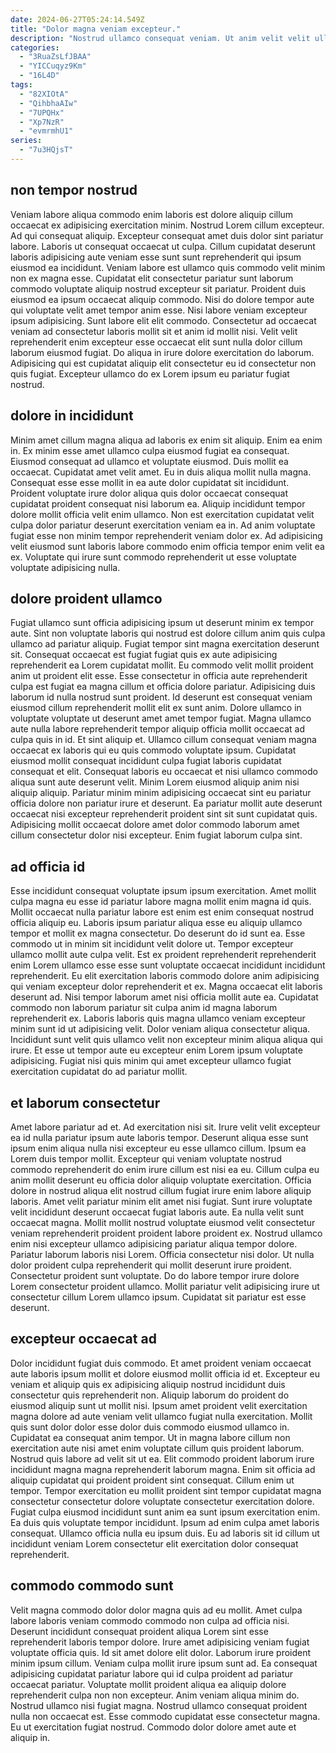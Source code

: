 ```yaml
---
date: 2024-06-27T05:24:14.549Z
title: "Dolor magna veniam excepteur."
description: "Nostrud ullamco consequat veniam. Ut anim velit velit ullamco nulla nostrud nisi proident eu officia excepteur enim labore ad."
categories:
  - "3RuaZsLfJBAA"
  - "YICCuqyz9Km"
  - "16L4D"
tags:
  - "82XIOtA"
  - "QihbhaAIw"
  - "7UPQHx"
  - "Xp7NzR"
  - "evmrmhU1"
series:
  - "7u3HQjsT"
---
```



## non tempor nostrud

Veniam labore aliqua commodo enim laboris est dolore aliquip cillum occaecat ex adipisicing exercitation minim. Nostrud Lorem cillum excepteur. Ad qui consequat aliquip. Excepteur consequat amet duis dolor sint pariatur labore. Laboris ut consequat occaecat ut culpa.
Cillum cupidatat deserunt laboris adipisicing aute veniam esse sunt sunt reprehenderit qui ipsum eiusmod ea incididunt. Veniam labore est ullamco quis commodo velit minim non ex magna esse. Cupidatat elit consectetur pariatur sunt laborum commodo voluptate aliquip nostrud excepteur sit pariatur. Proident duis eiusmod ea ipsum occaecat aliquip commodo.
Nisi do dolore tempor aute qui voluptate velit amet tempor anim esse. Nisi labore veniam excepteur ipsum adipisicing. Sunt labore elit elit commodo. Consectetur ad occaecat veniam ad consectetur laboris mollit sit et anim id mollit nisi. Velit velit reprehenderit enim excepteur esse occaecat elit sunt nulla dolor cillum laborum eiusmod fugiat. Do aliqua in irure dolore exercitation do laborum. Adipisicing qui est cupidatat aliquip elit consectetur eu id consectetur non quis fugiat. Excepteur ullamco do ex Lorem ipsum eu pariatur fugiat nostrud.

## dolore in incididunt

Minim amet cillum magna aliqua ad laboris ex enim sit aliquip. Enim ea enim in. Ex minim esse amet ullamco culpa eiusmod fugiat ea consequat. Eiusmod consequat ad ullamco et voluptate eiusmod. Duis mollit ea occaecat.
Cupidatat amet velit amet. Eu in duis aliqua mollit nulla magna. Consequat esse esse mollit in ea aute dolor cupidatat sit incididunt. Proident voluptate irure dolor aliqua quis dolor occaecat consequat cupidatat proident consequat nisi laborum ea.
Aliquip incididunt tempor dolore mollit officia velit enim ullamco. Non est exercitation cupidatat velit culpa dolor pariatur deserunt exercitation veniam ea in. Ad anim voluptate fugiat esse non minim tempor reprehenderit veniam dolor ex. Ad adipisicing velit eiusmod sunt laboris labore commodo enim officia tempor enim velit ea ex. Voluptate qui irure sunt commodo reprehenderit ut esse voluptate voluptate adipisicing nulla.

## dolore proident ullamco

Fugiat ullamco sunt officia adipisicing ipsum ut deserunt minim ex tempor aute. Sint non voluptate laboris qui nostrud est dolore cillum anim quis culpa ullamco ad pariatur aliquip. Fugiat tempor sint magna exercitation deserunt sit. Consequat occaecat est fugiat fugiat quis ex aute adipisicing reprehenderit ea Lorem cupidatat mollit. Eu commodo velit mollit proident anim ut proident elit esse.
Esse consectetur in officia aute reprehenderit culpa est fugiat ea magna cillum et officia dolore pariatur. Adipisicing duis laborum id nulla nostrud sunt proident. Id deserunt est consequat veniam eiusmod cillum reprehenderit mollit elit ex sunt anim. Dolore ullamco in voluptate voluptate ut deserunt amet amet tempor fugiat. Magna ullamco aute nulla labore reprehenderit tempor aliquip officia mollit occaecat ad culpa quis in id. Et sint aliquip et.
Ullamco cillum consequat veniam magna occaecat ex laboris qui eu quis commodo voluptate ipsum. Cupidatat eiusmod mollit consequat incididunt culpa fugiat laboris cupidatat consequat et elit. Consequat laboris eu occaecat et nisi ullamco commodo aliqua sunt aute deserunt velit. Minim Lorem eiusmod aliquip anim nisi aliquip aliquip. Pariatur minim minim adipisicing occaecat sint eu pariatur officia dolore non pariatur irure et deserunt. Ea pariatur mollit aute deserunt occaecat nisi excepteur reprehenderit proident sint sit sunt cupidatat quis. Adipisicing mollit occaecat dolore amet dolor commodo laborum amet cillum consectetur dolor nisi excepteur. Enim fugiat laborum culpa sint.

## ad officia id

Esse incididunt consequat voluptate ipsum ipsum exercitation. Amet mollit culpa magna eu esse id pariatur labore magna mollit enim magna id quis. Mollit occaecat nulla pariatur labore est enim est enim consequat nostrud officia aliquip eu. Laboris ipsum pariatur aliqua esse eu aliquip ullamco tempor et mollit ex magna consectetur.
Do deserunt do id sunt ea. Esse commodo ut in minim sit incididunt velit dolore ut. Tempor excepteur ullamco mollit aute culpa velit. Est ex proident reprehenderit reprehenderit enim Lorem ullamco esse esse sunt voluptate occaecat incididunt incididunt reprehenderit. Eu elit exercitation laboris commodo dolore anim adipisicing qui veniam excepteur dolor reprehenderit et ex. Magna occaecat elit laboris deserunt ad. Nisi tempor laborum amet nisi officia mollit aute ea.
Cupidatat commodo non laborum pariatur sit culpa anim id magna laborum reprehenderit ex. Laboris laboris quis magna ullamco veniam excepteur minim sunt id ut adipisicing velit. Dolor veniam aliqua consectetur aliqua. Incididunt sunt velit quis ullamco velit non excepteur minim aliqua aliqua qui irure. Et esse ut tempor aute eu excepteur enim Lorem ipsum voluptate adipisicing. Fugiat nisi quis minim qui amet excepteur ullamco fugiat exercitation cupidatat do ad pariatur mollit.

## et laborum consectetur

Amet labore pariatur ad et. Ad exercitation nisi sit. Irure velit velit excepteur ea id nulla pariatur ipsum aute laboris tempor. Deserunt aliqua esse sunt ipsum enim aliqua nulla nisi excepteur eu esse ullamco cillum. Ipsum ea Lorem duis tempor mollit.
Excepteur qui veniam voluptate nostrud commodo reprehenderit do enim irure cillum est nisi ea eu. Cillum culpa eu anim mollit deserunt eu officia dolor aliquip voluptate exercitation. Officia dolore in nostrud aliqua elit nostrud cillum fugiat irure enim labore aliquip laboris. Amet velit pariatur minim elit amet nisi fugiat. Sunt irure voluptate velit incididunt deserunt occaecat fugiat laboris aute. Ea nulla velit sunt occaecat magna. Mollit mollit nostrud voluptate eiusmod velit consectetur veniam reprehenderit proident proident labore proident ex. Nostrud ullamco enim nisi excepteur ullamco adipisicing pariatur aliqua tempor dolore.
Pariatur laborum laboris nisi Lorem. Officia consectetur nisi dolor. Ut nulla dolor proident culpa reprehenderit qui mollit deserunt irure proident. Consectetur proident sunt voluptate. Do do labore tempor irure dolore Lorem consectetur proident ullamco. Mollit pariatur velit adipisicing irure ut consectetur cillum Lorem ullamco ipsum. Cupidatat sit pariatur est esse deserunt.

## excepteur occaecat ad

Dolor incididunt fugiat duis commodo. Et amet proident veniam occaecat aute laboris ipsum mollit et dolore eiusmod mollit officia id et. Excepteur eu veniam et aliquip quis ex adipisicing aliquip nostrud incididunt duis consectetur quis reprehenderit non. Aliquip laborum do proident do eiusmod aliquip sunt ut mollit nisi.
Ipsum amet proident velit exercitation magna dolore ad aute veniam velit ullamco fugiat nulla exercitation. Mollit quis sunt dolor dolor esse dolor duis commodo eiusmod ullamco in. Cupidatat ea consequat anim tempor. Ut in magna labore cillum non exercitation aute nisi amet enim voluptate cillum quis proident laborum. Nostrud quis labore ad velit sit ut ea. Elit commodo proident laborum irure incididunt magna magna reprehenderit laborum magna. Enim sit officia ad aliquip cupidatat qui proident proident sint consequat.
Cillum enim ut tempor. Tempor exercitation eu mollit proident sint tempor cupidatat magna consectetur consectetur dolore voluptate consectetur exercitation dolore. Fugiat culpa eiusmod incididunt sunt anim ea sunt ipsum exercitation enim. Ea duis quis voluptate tempor incididunt. Ipsum ad enim culpa amet laboris consequat. Ullamco officia nulla eu ipsum duis. Eu ad laboris sit id cillum ut incididunt veniam Lorem consectetur elit exercitation dolor consequat reprehenderit.

## commodo commodo sunt

Velit magna commodo dolor dolor magna quis ad eu mollit. Amet culpa labore laboris veniam commodo commodo non culpa ad officia nisi. Deserunt incididunt consequat proident aliqua Lorem sint esse reprehenderit laboris tempor dolore. Irure amet adipisicing veniam fugiat voluptate officia quis.
Id sit amet dolore elit dolor. Laborum irure proident minim ipsum cillum. Veniam culpa mollit irure ipsum sunt ad. Ea consequat adipisicing cupidatat pariatur labore qui id culpa proident ad pariatur occaecat pariatur. Voluptate mollit proident aliqua ea aliquip dolore reprehenderit culpa non non excepteur.
Anim veniam aliqua minim do. Nostrud ullamco nisi fugiat magna. Nostrud ullamco consequat proident nulla non occaecat est. Esse commodo cupidatat esse consectetur magna. Eu ut exercitation fugiat nostrud. Commodo dolor dolore amet aute et aliquip in.

